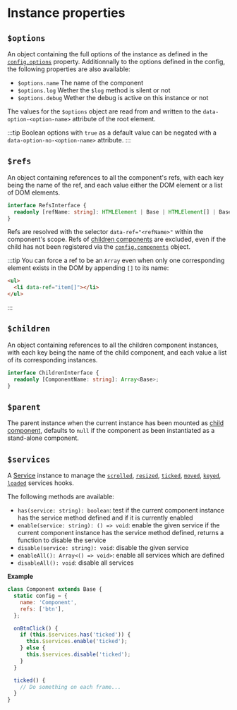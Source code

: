 # Instance properties

## `$options`

An object containing the full options of the instance as defined in the [`config.options`](#options) property. Additionnally to the options defined in the config, the following properties are also available:

- `$options.name` The name of the component
- `$options.log` Wether the `$log` method is silent or not
- `$options.debug` Wether the debug is active on this instance or not

The values for the `$options` object are read from and written to the `data-option-<option-name>` attribute of the root element.

:::tip
Boolean options with `true` as a default value can be negated with a `data-option-no-<option-name>` attribute.
:::

## `$refs`

An object containing references to all the component's refs, with each key being the name of the ref, and each value either the DOM element or a list of DOM elements.

```ts
interface RefsInterface {
  readonly [refName: string]: HTMLElement | Base | HTMLElement[] | Base[];
}
```

Refs are resolved with the selector `data-ref="<refName>"` within the component's scope. Refs of [children components](#components) are excluded, even if the child has not been registered via the [`config.components`](#components) object.

:::tip
You can force a ref to be an `Array` even when only one corresponding element exists in the DOM by appending `[]` to its name:

```html
<ul>
  <li data-ref="item[]"></li>
</ul>
```

:::

## `$children`

An object containing references to all the children component instances, with each key being the name of the child component, and each value a list of its corresponding instances.

```ts
interface ChildrenInterface {
  readonly [ComponentName: string]: Array<Base>;
}
```

## `$parent`

The parent instance when the current instance has been mounted as [child component](#components), defaults to `null` if the component as been instantiated as a stand-alone component.

## `$services`

A [Service](https://github.com/studiometa/js-toolkit/blob/master/src/abstracts/Base/classes/Services.js) instance to manage the [`scrolled`](#scrolled-props), [`resized`](#resized-props), [`ticked`](#ticked-props), [`moved`](#moved-props), [`keyed`](#keyed-props), [`loaded`](#loaded) services hooks.

The following methods are available:

- `has(service: string): boolean`: test if the current component instance has the service method defined and if it is currently enabled
- `enable(service: string): () => void`: enable the given service if the current component instance has the service method defined, returns a function to disable the service
- `disable(service: string): void`: disable the given service
- `enableAll(): Array<() => void>`: enable all services which are defined
- `disableAll(): void`: disable all services

**Example**

```js
class Component extends Base {
  static config = {
    name: 'Component',
    refs: ['btn'],
  };

  onBtnClick() {
    if (this.$services.has('ticked')) {
      this.$services.enable('ticked');
    } else {
      this.$services.disable('ticked');
    }
  }

  ticked() {
    // Do something on each frame...
  }
}
```
